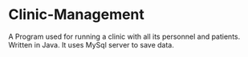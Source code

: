 # Clinic-Management
A Program used for running a clinic with all its personnel and patients.
Written in Java.
It uses MySql server to save data.
